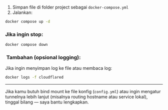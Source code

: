 1. Simpan file di folder project sebagai `docker-compose.yml`
2. Jalankan:

```bash
docker compose up -d
```

###  Jika ingin stop:

```bash
docker compose down
```

### ️ Tambahan (opsional logging):

Jika ingin menyimpan log ke file atau membaca log:

```bash
docker logs -f cloudflared
```

---

Jika kamu butuh bind mount ke file konfig (`config.yml`) atau ingin mengatur tunnelnya lebih lanjut (misalnya routing hostname atau service lokal), tinggal bilang — saya bantu lengkapkan.

